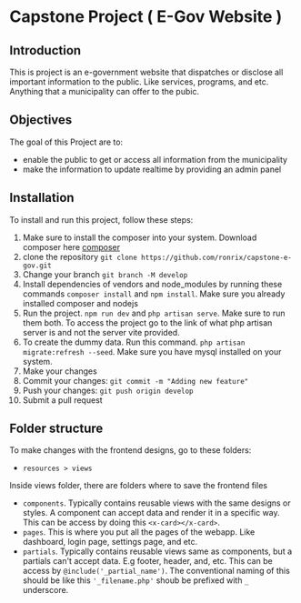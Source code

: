 # Capstone Project ( E-Gov Website )

## Introduction

This is project is an e-government website that dispatches or disclose all important information to the public. Like services, programs, and etc. Anything that a municipality can offer to the pubic.

## Objectives

The goal of this Project are to:

- enable the public to get or access all information from the municipality
- make the information to update realtime by providing an admin panel

## Installation

To install and run this project, follow these steps:

1. Make sure to install the composer into your system. Download composer here [composer](https://www.tutsmake.com/install-composer-windows/)
2. clone the repository `git clone https://github.com/ronrix/capstone-e-gov.git`
3. Change your branch `git branch -M develop`
4. Install dependencies of vendors and node_modules by running these commands `composer install` and `npm install`. Make sure you already installed composer and nodejs
5. Run the project. `npm run dev` and `php artisan serve`. Make sure to run them both. To access the project go to the link of what php artisan server is and not the server vite provided.
6. To create the dummy data. Run this command. `php artisan migrate:refresh --seed`. Make sure you have mysql installed on your system.
7. Make your changes
8. Commit your changes: `git commit -m "Adding new feature"`
9. Push your changes: `git push origin develop`
10. Submit a pull request

## Folder structure

To make changes with the frontend designs, go to these folders:
- `resources > views`

Inside views folder, there are folders where to save the frontend files
- `components`. Typically contains reusable views with the same designs or styles. A component can accept data and render it in a specific way. This can be access by doing this `<x-card></x-card>`.
- `pages`. This is where you put all the pages of the webapp. Like dashboard, login page, settings page, and etc.
- `partials`. Typically contains reusable views same as components, but a partials can't accept data. E.g footer, header, and, etc. This can be access by `@include('_partial_name')`. The conventional naming of this should be like this `'_filename.php'` shoub be prefixed with `_` underscore.